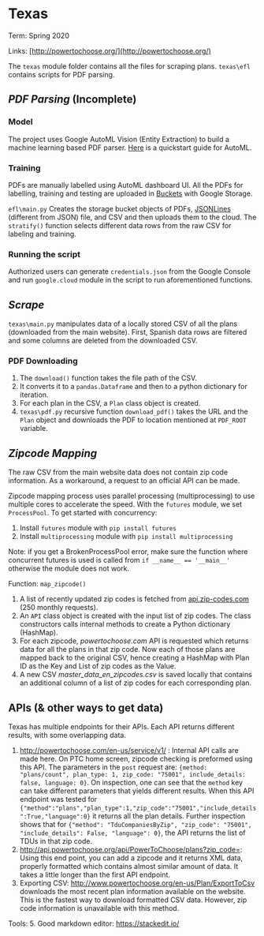 
# Texas 
Term: Spring 2020 

Links: [http://powertochoose.org/](http://powertochoose.org/)

The `texas` module folder contains all the files for scraping plans. `texas\efl` contains scripts for PDF parsing.

## _PDF Parsing_ (Incomplete)
### Model
The project uses Google AutoML Vision (Entity Extraction) to build a machine learning based PDF parser. [Here](https://cloud.google.com/natural-language/automl/docs/quickstart) is a quickstart guide for AutoML. 

### Training 
PDFs are manually labelled using AutoML dashboard UI. All the PDFs for labelling, training and testing are uploaded in [Buckets](https://cloud.google.com/storage/docs/listing-buckets#storage-list-buckets-python) with Google Storage.  

`efl\main.py` Creates the storage bucket objects of PDFs, [JSONLines](http://jsonlines.org/) (different from JSON) file, and CSV and then uploads them to the cloud. The `stratify()` function selects different data rows from the raw CSV for labeling and training.  

### Running the script 
Authorized users can generate `credentials.json` from the Google Console and run `google.cloud` module in the script to run aforementioned functions. 

## _Scrape_
`texas\main.py` manipulates data of a locally stored CSV of all the plans (downloaded from the main website).  First, Spanish data rows are filtered and some columns are deleted from the downloaded CSV. 
### PDF Downloading 
1. The `download()` function takes the file path of the CSV.
2. It converts it to a `pandas.Dataframe` and then to a python dictionary for iteration.
3. For each plan in the CSV, a `Plan` class object is created.
4. `texas\pdf.py` recursive function `download_pdf()` takes the URL and the `Plan` object and downloads the PDF to location mentioned at `PDF_ROOT` variable. 

## _Zipcode Mapping_
The raw CSV from the main website data does not contain zip code information. As a workaround, a request to an official API can be made. 

Zipcode mapping process uses parallel processing (multiprocessing) to use multiple cores to accelerate the speed. With the `futures` module, we set `ProcessPool`. To get started with concurrency: 

1. Install `futures` module with `pip install futures`
2. Install `multiprocessing` module with `pip install multiprocessing`

Note: if you get a BrokenProcessPool error, make sure the function where concurrent futures is used is called from `if __name__ == '__main__'` otherwise the module does not work.

Function: `map_zipcode()` 

1. A list of recently updated zip codes is fetched from [api.zip-codes.com]([http://api.zip-codes.com/](http://api.zip-codes.com/)) (250 monthly requests).
2. An `API` class object is created with the input list of zip codes. The class constructors calls internal methods to create a Python dictionary (HashMap).
3. For each zipcode, _powertochoose.com_ API is requested which returns data for all the plans in that zip code. Now each of those plans are mapped back to the original CSV, hence creating a HashMap with Plan ID as the Key and List of zip codes as the Value.  
4. A new CSV _master_data_en_zipcodes.csv_ is saved locally that contains an additional column of a list of zip codes for each corresponding plan. 

## APIs (& other ways to get data)
Texas has multiple endpoints for their APIs. Each API returns different results, with some overlapping data. 

1. http://powertochoose.com/en-us/service/v1/ : Internal API calls are made here. On PTC home screen, zipcode checking is preformed using this API. The parameters in the `post` request are: `{method: "plans/count", plan_type: 1, zip_code: "75001", include_details: false, language: 0}`. On inspection, one can see that the `method` key can take different parameters that yields different results. When this API endpoint was tested for `{"method":"plans","plan_type":1,"zip_code":"75001","include_details":True,"language":0}` it returns all the plan details. Further inspection shows that for `{"method": "TduCompaniesByZip", "zip_code": "75001", "include_details": False, "language": 0}`, the API returns the list of TDUs in that zip code. 
2. http://api.powertochoose.org/api/PowerToChoose/plans?zip_code=: Using this end point, you can add a zipcode and it returns XML data, properly formatted which contains almost similar amount of data. It takes a little longer than the first API endpoint. 
3. Exporting CSV: http://www.powertochoose.org/en-us/Plan/ExportToCsv downloads the most recent plan information available on the website. This is the fastest way to download formatted CSV data. However, zip code information is unavailable with this method. 


Tools:
5. Good markdown editor: https://stackedit.io/


